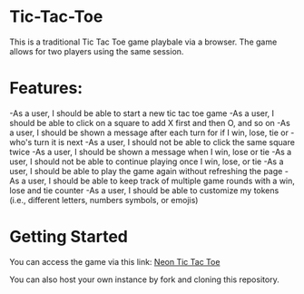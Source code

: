 # Tic-Tac-Toe
This is a traditional Tic Tac Toe game playbale via a browser.  The game allows for two players using the same session.  

# Features:
-As a user, I should be able to start a new tic tac toe game
-As a user, I should be able to click on a square to add X first and then O, and so on
-As a user, I should be shown a message after each turn for if I win, lose, tie or -who's turn it is next
-As a user, I should not be able to click the same square twice
-As a user, I should be shown a message when I win, lose or tie
-As a user, I should not be able to continue playing once I win, lose, or tie
-As a user, I should be able to play the game again without refreshing the page
-As a user, I should be able to keep track of multiple game rounds with a win, lose and tie counter
-As a user, I should be able to customize my tokens (i.e., different letters, numbers symbols, or emojis)

# Getting Started
You can access the game via this link:  [Neon Tic Tac Toe](https://github.com/pjsal/Tic-Tac-Toe/)

You can also host your own instance by fork and cloning this repository.
